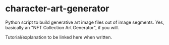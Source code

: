 # character-art-generator
Python script to build generative art image files out of image segments.
Yes, basically an "NFT Collection Art Generator", if you will.

Tutorial/explanation to be linked here when written.
